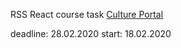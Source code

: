 RSS React course task 
[Culture Portal](https://github.com/rolling-scopes-school/tasks/blob/master/tasks/codejam-culture-portal.md)

deadline: 28.02.2020
start: 18.02.2020
